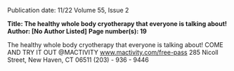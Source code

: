 Publication date: 11/22
Volume 55, Issue 2

**Title: The healthy whole body cryotherapy that everyone is talking about!**
**Author: [No Author Listed]**
**Page number(s): 19**

The healthy whole
body cryotherapy
that everyone is
talking about!
COME AND TRY IT OUT @MACTIVITY
www.mactivity.com/free-pass
285 Nicoll Street, New Haven, CT 06511
(203) - 936 - 9446